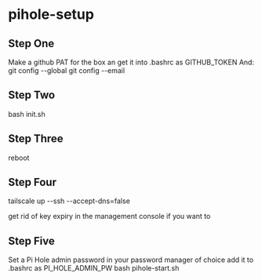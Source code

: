 # pihole-setup

## Step One

Make a github PAT for the box an get it into .bashrc as GITHUB_TOKEN
And:
git config --global <username>
git config --email <email>

## Step Two

bash init.sh

## Step Three

reboot

## Step Four

tailscale up --ssh --accept-dns=false

get rid of key expiry in the management console if you want to

## Step Five

Set a Pi Hole admin password in your password manager of choice
add it to .bashrc as PI_HOLE_ADMIN_PW
bash pihole-start.sh
